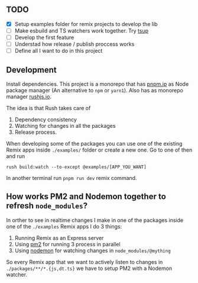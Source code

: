 ## TODO
- [x] Setup examples folder for remix projects to develop the lib
- [ ] Make esbuild and TS watchers work together. Try [tsup](https://tsup.egoist.sh)
- [ ] Develop the first feature
- [ ] Understad how release / publish proccess works
- [ ] Define all I want to do in this project

## Development
Install dependencies.
This project is a monorepo that has [pnpm.ip](https://pnpm.io/) as Node package
manager (An alternative to `npm` or `yarn1`).
Also has as monorepo manager [rushjs.io](https://rushjs.io/).

The idea is that Rush takes care of
1. Dependency consistency
2. Watching for changes in all the packages
3. Release process.

When developing some of the packages you can use one of the existing Remix apps
inside `./examples/` folder or create a new one.
Go to one of then and run
```
rush build:watch --to-except @examples/[APP_YOU_WANT]
```
In another terminal run `pnpm run dev` remix command.

## How works PM2 and Nodemon together to refresh `node_modules`?
In orther to see in realtime changes I make in one of the packages inside one of
the `./examples` Remix apps I do 3 things:

1. Running Remix as an Express server
2. Using [pm2](https://www.npmjs.com/package/pm2) for running 3 process in parallel
3. Using [nodemon](https://www.npmjs.com/package/nodemon) for watching changes in `node_modules/@mything`

So every Remix app that we want to actively listen to changes in `./packages/**/*.{js,dt.ts}` we have to setup PM2 with a Nodemon watcher.

